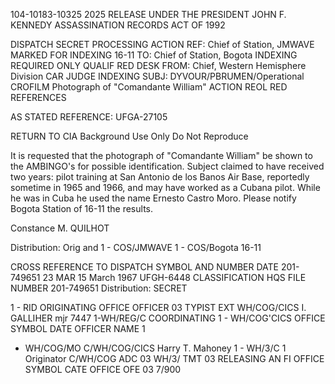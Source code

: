 104-10183-10325 2025 RELEASE UNDER THE PRESIDENT JOHN F. KENNEDY ASSASSINATION RECORDS ACT OF 1992

DISPATCH
SECRET
PROCESSING ACTION
REF: Chief of Station, JMWAVE MARKED FOR INDEXING
16-11
TO: Chief of Station, Bogota INDEXING REQUIRED
ONLY QUALIF RED DESK
FROM: Chief, Western Hemisphere Division CAR JUDGE INDEXING
SUBJ: DYVOUR/PBRUMEN/Operational CROFILM
Photograph of "Comandante William" ACTION REOL RED REFERENCES

AS STATED
REFERENCE: UFGA-27105

RETURN TO CIA
Background Use Only
Do Not Reproduce

It is requested that the photograph of "Comandante William"
be shown to the AMBINGO's for possible identification. Subject
claimed to have received two years: pilot training at San Antonio
de los Banos Air Base, reportedly sometime in 1965 and 1966, and
may have worked as a Cubana pilot. While he was in Cuba he used
the name Ernesto Castro Moro. Please notify Bogota Station of
16-11
the results.

Constance M. QUILHOT

Distribution:
Orig and 1 - COS/JMWAVE
1 - COS/Bogota
16-11

CROSS REFERENCE TO DISPATCH SYMBOL AND NUMBER DATE 201-749651
23 MAR
15 March 1967 UFGH-6448
CLASSIFICATION
HQS FILE NUMBER 201-749651
Distribution: SECRET

1 - RID
ORIGINATING
OFFICE OFFICER 03 TYPIST EXT
WH/COG/CICS I. GALLIHER mjr 7447
1-WH/REG/C
COORDINATING
1 - WH/COG'CICS OFFICE SYMBOL DATE
OFFICER NAME
1
- WH/COG/MO
C/WH/COG/CICS
Harry T. Mahoney
1 - WH/3/C
1
Originator C/WH/COG
ADC
03
WH/3/
TMT 03
RELEASING
AN FI OFFICE SYMBOL CATE OFFICE OFE
03
7/900